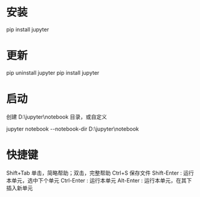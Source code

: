
# 安装
pip install jupyter

# 更新
pip uninstall jupyter
pip install jupyter

# 启动
创建 D:\jupyter\notebook 目录，或自定义

jupyter notebook --notebook-dir D:\jupyter\notebook

# 快捷键

Shift+Tab 单击，简略帮助；双击，完整帮助
Ctrl+S 保存文件
Shift-Enter : 运行本单元，选中下个单元
Ctrl-Enter : 运行本单元
Alt-Enter : 运行本单元，在其下插入新单元

